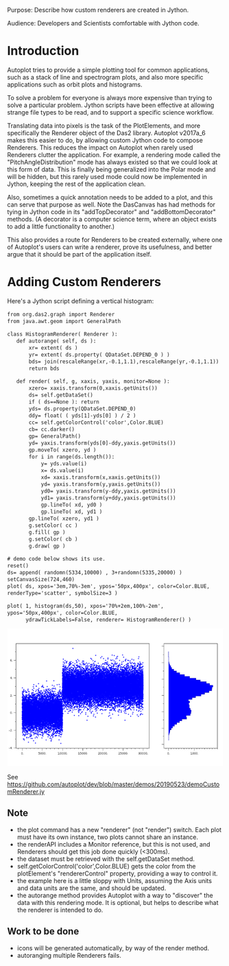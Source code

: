 Purpose: Describe how custom renderers are created in Jython.

Audience: Developers and Scientists comfortable with Jython code.

# Introduction

Autoplot tries to provide a simple plotting tool for common
applications, such as a stack of line and spectrogram plots, and also
more specific applications such as orbit plots and histograms.

To solve a problem for everyone is always more expensive than trying to
solve a particular problem. Jython scripts have been effective at
allowing strange file types to be read, and to support a specific
science workflow.

Translating data into pixels is the task of the PlotElements, and more
specifically the Renderer object of the Das2 library. Autoplot v2017a\_6
makes this easier to do, by allowing custom Jython code to compose
Renderers. This reduces the impact on Autoplot when rarely used
Renderers clutter the application. For example, a rendering mode called
the "PitchAngleDistribution" mode has always existed so that we could
look at this form of data. This is finally being generalized into the
Polar mode and will be hidden, but this rarely used mode could now be
implemented in Jython, keeping the rest of the application clean.

Also, sometimes a quick annotation needs to be added to a plot, and this
can serve that purpose as well. Note the DasCanvas has had methods for
tying in Jython code in its "addTopDecorator" and "addBottomDecorator"
methods. (A decorator is a computer science term, where an object exists
to add a little functionality to another.)

This also provides a route for Renderers to be created externally, where
one of Autoplot's users can write a renderer, prove its usefulness, and
better argue that it should be part of the application itself.

# Adding Custom Renderers

Here's a Jython script defining a vertical histogram:

```
from org.das2.graph import Renderer
from java.awt.geom import GeneralPath
```
  
```
class HistogramRenderer( Renderer ):
   def autorange( self, ds ):
       xr= extent( ds )
       yr= extent( ds.property( QDataSet.DEPEND_0 ) )
       bds= join(rescaleRange(xr,-0.1,1.1),rescaleRange(yr,-0.1,1.1))
       return bds
```
  
```
   def render( self, g, xaxis, yaxis, monitor=None ):
       xzero= xaxis.transform(0,xaxis.getUnits())
       ds= self.getDataSet()
       if ( ds==None ): return
       yds= ds.property(QDataSet.DEPEND_0)
       ddy= float( ( yds[1]-yds[0] ) / 2 )
       cc= self.getColorControl('color',Color.BLUE)
       cb= cc.darker()
       gp= GeneralPath()
       yd= yaxis.transform(yds[0]-ddy,yaxis.getUnits())
       gp.moveTo( xzero, yd )
       for i in range(ds.length()):
           y= yds.value(i)
           x= ds.value(i)
           xd= xaxis.transform(x,xaxis.getUnits())
           yd= yaxis.transform(y,yaxis.getUnits())
           yd0= yaxis.transform(y-ddy,yaxis.getUnits())
           yd1= yaxis.transform(y+ddy,yaxis.getUnits())
           gp.lineTo( xd, yd0 )
           gp.lineTo( xd, yd1 )
       gp.lineTo( xzero, yd1 )       
       g.setColor( cc )
       g.fill( gp )
       g.setColor( cb )
       g.draw( gp )
```
  
```
# demo code below shows its use.
reset()
ds= append( randomn(5334,10000) , 3+randomn(5335,20000) )
setCanvasSize(724,460)
plot( ds, xpos='3em,70%-3em', ypos='50px,400px', color=Color.BLUE, renderType='scatter', symbolSize=3 )
```
  
```
plot( 1, histogram(ds,50), xpos='70%+2em,100%-2em',  ypos='50px,400px', color=Color.BLUE, 
      ydrawTickLabels=False, renderer= HistogramRenderer() )
```

![CustomRendererVertHist.jpg](CustomRendererVertHist.jpg
"CustomRendererVertHist.jpg")

See
<https://github.com/autoplot/dev/blob/master/demos/20190523/demoCustomRenderer.jy>

## Note

  - the plot command has a new "renderer" (not "render") switch. Each
    plot must have its own instance, two plots cannot share an instance.
  - the renderAPI includes a Monitor reference, but this is not used,
    and Renderers should get this job done quickly (\<300ms).
  - the dataset must be retrieved with the self.getDataSet method.
  - self.getColorControl('color',Color.BLUE) gets the color from the
    plotElement's "rendererControl" property, providing a way to control
    it.
  - the example here is a little sloppy with Units, assuming the Axis
    units and data units are the same, and should be updated.
  - the autorange method provides Autoplot with a way to "discover" the
    data with this rendering mode. It is optional, but helps to describe
    what the renderer is intended to do.

## Work to be done

  - icons will be generated automatically, by way of the render method.
  - autoranging multiple Renderers fails.

